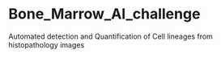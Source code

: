 # Bone_Marrow_AI_challenge
Automated detection and Quantification of Cell lineages from histopathology images
